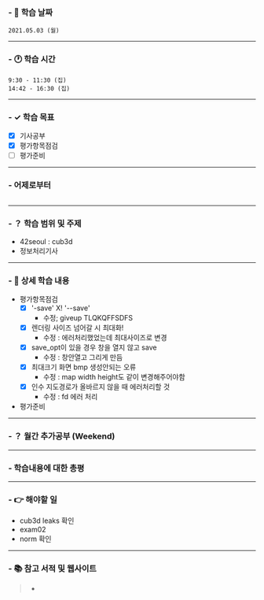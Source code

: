 ### - 📆 학습 날짜
	2021.05.03 (월)
___
### - 🕐 학습 시간
```
9:30 - 11:30 (집)
14:42 - 16:30 (집)
```
___
### - ✓ 학습 목표
- [x] 기사공부
- [x] 평가항목점검
- [ ] 평가준비
___
### - 어제로부터
```

```
___
### - ？ 학습 범위 및 주제
- 42seoul : cub3d
- 정보처리기사
___
### - 📝 상세 학습 내용
- 평가항목점검
  - [x] '-save' X! '--save'
    - 수정; giveup TLQKQFFSDFS
  - [x] 렌더링 사이즈 넘어갈 시 최대화!
    - 수정 : 에러처리했었는데 최대사이즈로 변경
  - [x] save_opt이 있을 경우 창을 열지 않고 save
    - 수정 : 창안열고 그리게 만듬
  - [x] 최대크기 화면 bmp 생성안되는 오류
    - 수정 : map width height도 같이 변경해주어야함
  - [x] 인수 지도경로가 올바르지 않을 때 에러처리할 것
    - 수정 : fd 에러 처리

- 평가준비
___

### - ？ 월간 추가공부 (Weekend)

___
### - 학습내용에 대한 총평

___
### - 👉 해야할 일
- cub3d leaks 확인
- exam02
- norm 확인
___
### - 📚 참고 서적 및 웹사이트
> - 